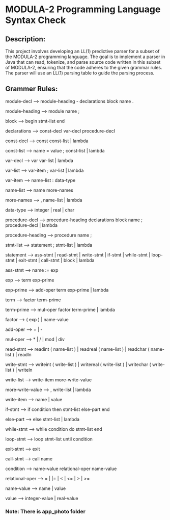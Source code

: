 # MODULA-2 Programming Language Syntax Check

## Description:
This project involves developing an LL(1) predictive parser for a subset of the MODULA-2 programming language.
The goal is to implement a parser in Java that can read, tokenize, and parse source code written in this subset of MODULA-2, ensuring that the code adheres to the given grammar rules.
The parser will use an LL(1) parsing table to guide the parsing process.

## Grammer Rules:
module-decl --> module-heading - declarations block name . 

module-heading --> module name ; 

block --> begin stmt-list end

declarations --> const-decl var-decl procedure-decl  

const-decl --> const const-list | lambda

const-list --> name = value ; const-list | lambda 

var-decl --> var var-list | lambda

var-list --> var-item ; var-list | lambda

var-item --> name-list : data-type

name-list --> name more-names 

more-names --> , name-list | lambda

data-type --> integer | real | char 

procedure-decl --> procedure-heading declarations block name ; procedure-decl | lambda

procedure-heading --> procedure name ; 

stmt-list --> statement ; stmt-list | lambda

statement --> ass-stmt | read-stmt | write-stmt | if-stmt | while-stmt | loop-stmt | exit-stmt | call-stmt | block | lambda

ass-stmt --> name := exp

exp --> term exp-prime

exp-prime --> add-oper term exp-prime | lambda	

term --> factor term-prime  

term-prime --> mul-oper factor term-prime | lambda

factor -->  ( exp ) | name-value

add-oper --> + | -  

mul-oper --> * | / | mod | div

read-stmt --> readint ( name-list ) | readreal ( name-list ) | readchar ( name-list ) | readln  

write-stmt --> writeint ( write-list ) | writereal ( write-list ) | writechar ( write-list ) | writeln  

write-list --> write-item more-write-value 

more-write-value --> , write-list | lambda

write-item --> name | value   

if-stmt --> if condition then stmt-list else-part end

else-part --> else stmt-list | lambda

while-stmt --> while condition do stmt-list end

loop-stmt --> loop stmt-list until condition   

exit-stmt --> exit      

call-stmt --> call name

condition --> name-value relational-oper name-value   

relational-oper --> = | |= | < | <= | > | >=

name-value --> name | value 

value --> integer-value | real-value

### Note: There is app_photo folder
